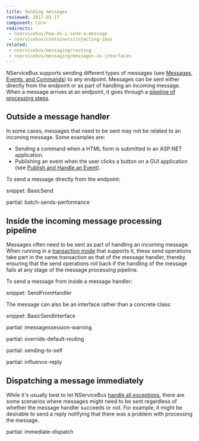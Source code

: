 ```yaml
---
title: Sending messages
reviewed: 2017-03-17
component: Core
redirects:
 - nservicebus/how-do-i-send-a-message
 - nservicebus/containers/injecting-ibus
related:
 - nservicebus/messaging/routing
 - nservicebus/messaging/messages-as-interfaces
---
```


NServiceBus supports sending different types of messages (see [Messages, Events, and Commands](messages-events-commands.md)) to any endpoint. Messages can be sent either directly from the endpoint or as part of handling an incoming message. When a message arrives at an endpoint, it goes through a [pipeline of processing steps](/nservicebus/pipeline/).


## Outside a message handler

In some cases, messages that need to be sent may not be related to an incoming message. Some examples are:

 * Sending a command when a HTML form is submitted in an ASP.NET application.
 * Publishing an event when the user clicks a button on a GUI application (see [Publish and Handle an Event](publish-subscribe/publish-handle-event.md)).

To send a message directly from the endpoint:

snippet: BasicSend

partial: batch-sends-performance


## Inside the incoming message processing pipeline

Messages often need to be sent as part of handling an incoming message. When running in a [transaction mode](/transports/transactions.md) that supports it, these send operations take part in the same transaction as that of the message handler, thereby ensuring that the send operations roll back if the handling of the message fails at any stage of the message processing pipeline.

To send a message from inside a message handler:

snippet: SendFromHandler

The message can also be an interface rather than a concrete class:

snippet: BasicSendInterface

partial: imessagessession-warning


partial: override-default-routing


partial: sending-to-self


partial: influence-reply


## Dispatching a message immediately

While it's usually best to let NServiceBus [handle all exceptions](/nservicebus/recoverability/), there are some scenarios where messages might need to be sent regardless of whether the message handler succeeds or not. For example, it might be desirable to send a reply notifying that there was a problem with processing the message.

partial: immediate-dispatch